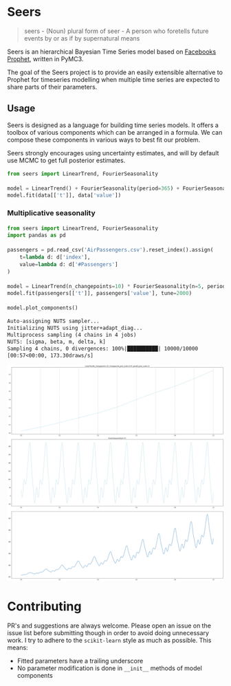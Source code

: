 # Seers

> seers - (Noun) plural form of seer - A person who foretells future events by or as if by supernatural means

Seers is an hierarchical Bayesian Time Series model based on [Facebooks Prophet](https://facebook.github.io/prophet/), written in PyMC3.

The goal of the Seers project is to provide an easily extensible alternative to Prophet for timeseries modelling when
multiple time series are expected to share parts of their parameters.
 
 
## Usage
Seers is designed as a language for building time series models. It offers a toolbox of various components which
can be arranged in a formula. We can compose these components in various ways to best fit our problem. 

Seers strongly encourages using uncertainty estimates, and will by default use MCMC to get full posterior estimates.


```python
from seers import LinearTrend, FourierSeasonality

model = LinearTrend() + FourierSeasonality(period=365) + FourierSeasonality(period=7)
model.fit(data[['t']], data['value'])
```

### Multiplicative seasonality
```python
from seers import LinearTrend, FourierSeasonality
import pandas as pd

passengers = pd.read_csv('AirPassengers.csv').reset_index().assign(
    t=lambda d: d['index'],
    value=lambda d: d['#Passengers']
)

model = LinearTrend(n_changepoints=10) * FourierSeasonality(n=5, period=12/143)
model.fit(passengers[['t']], passengers['value'], tune=2000)

model.plot_components()
```

    Auto-assigning NUTS sampler...
    Initializing NUTS using jitter+adapt_diag...
    Multiprocess sampling (4 chains in 4 jobs)
    NUTS: [sigma, beta, m, delta, k]
    Sampling 4 chains, 0 divergences: 100%|██████████| 10000/10000 [00:57<00:00, 173.30draws/s]



![png](images/airline_passengers.png)


# Contributing

PR's and suggestions are always welcome. Please open an issue on the issue list before submitting though in order to
avoid doing unnecessary work. I try to adhere to the `scikit-learn` style as much as possible. This means:

- Fitted parameters have a trailing underscore
- No parameter modification is done in `__init__` methods of model components

